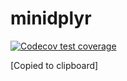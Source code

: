 # minidplyr
 <!-- badges: start -->
  [![Codecov test coverage](https://codecov.io/gh/kkt8000/minidplyr/branch/main/graph/badge.svg)](https://app.codecov.io/gh/kkt8000/minidplyr?branch=main)
  <!-- badges: end -->
  [Copied to clipboard]
